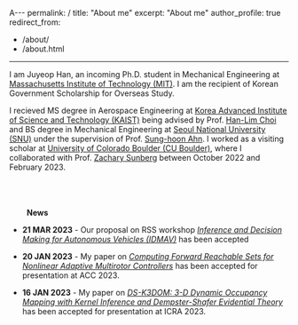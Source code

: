 A---
permalink: /
title: "About me"
excerpt: "About me"
author_profile: true
redirect_from: 
  - /about/
  - /about.html
---

I am Juyeop Han, an incoming Ph.D. student in Mechanical Engineering at [Massachusetts Institute of Technology (MIT)](https://www.mit.edu/). I am the recipient of Korean Government Scholarship for Overseas Study.

I recieved MS degree in Aerospace Engineering at [Korea Advanced Institute of Science and Technology (KAIST)](https://www.kaist.ac.kr/) being advised by Prof. [Han-Lim Choi](https://lics.kaist.ac.kr/) and BS degree in Mechanical Engineering at [Seoul National University (SNU)](https://www.snu.ac.kr/) under the supervision of Prof. [Sung-hoon Ahn](https://fab.snu.ac.kr/team/professor.php). I worked as a visiting scholar at [University of Colorado Boulder (CU Boulder)](https://www.colorado.edu/), where I collaborated with Prof. [Zachary Sunberg](https://zachary.sunberg.net/) between October 2022 and February 2023.
 
 <br/> <br/> <br/>
  &nbsp; &nbsp; &nbsp; &nbsp; **News**
 
 * **21 MAR 2023** - Our proposal on RSS workshop *[Inference and Decision Making for Autonomous Vehicles (IDMAV)](https://sites.google.com/view/idmav-workshop-rss-2023/home?authuser=1)* has been accepted 
 
 * **20 JAN 2023** - My paper on *[Computing Forward Reachable Sets for Nonlinear Adaptive Multirotor Controllers](https://arxiv.org/abs/2209.07780)* has been accepted for presentation at ACC 2023. 
 
 * **16 JAN 2023** - My paper on *[DS-K3DOM: 3-D Dynamic Occupancy Mapping with Kernel Inference and Dempster-Shafer Evidential Theory](https://arxiv.org/abs/2209.07764)* has been accepted for presentation at ICRA 2023. 
